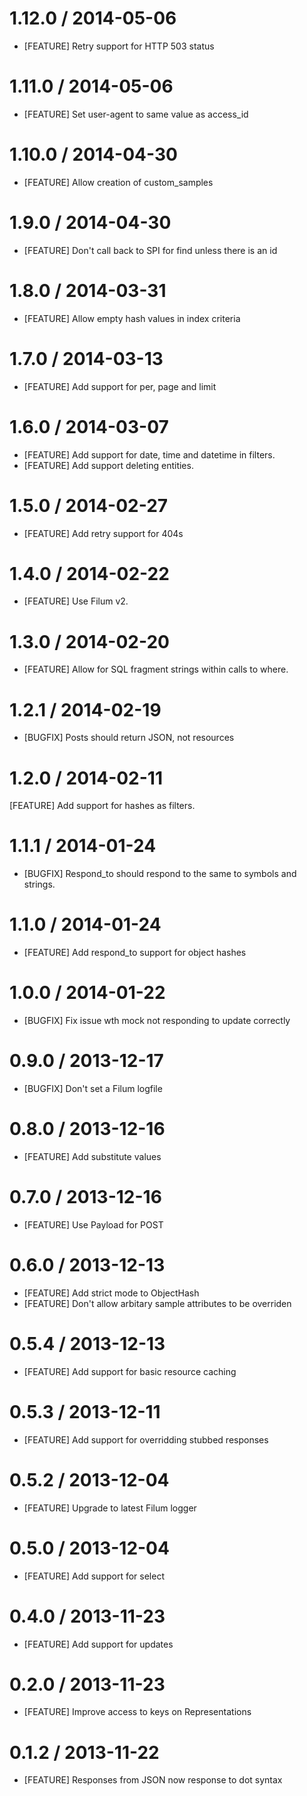 # 1.12.0 / 2014-05-06
* [FEATURE] Retry support for HTTP 503 status

# 1.11.0 / 2014-05-06
* [FEATURE] Set user-agent to same value as access_id 

# 1.10.0 / 2014-04-30
* [FEATURE] Allow creation of custom_samples

# 1.9.0 / 2014-04-30
* [FEATURE] Don't call back to SPI for find unless there is an id

# 1.8.0 / 2014-03-31
* [FEATURE] Allow empty hash values in index criteria

# 1.7.0 / 2014-03-13
* [FEATURE] Add support for per, page and limit

# 1.6.0 / 2014-03-07
* [FEATURE] Add support for date, time and datetime in filters.
* [FEATURE] Add support deleting entities.

# 1.5.0 / 2014-02-27
* [FEATURE] Add retry support for 404s

# 1.4.0 / 2014-02-22
* [FEATURE] Use Filum v2.

# 1.3.0 / 2014-02-20
* [FEATURE] Allow for SQL fragment strings within calls to where.

# 1.2.1 / 2014-02-19
* [BUGFIX] Posts should return JSON, not resources

# 1.2.0 / 2014-02-11
[FEATURE] Add support for hashes as filters.

# 1.1.1 / 2014-01-24
* [BUGFIX] Respond_to should respond to the same to symbols and strings.

# 1.1.0 / 2014-01-24
* [FEATURE] Add respond_to support for object hashes

# 1.0.0 / 2014-01-22
* [BUGFIX] Fix issue wth mock not responding to update correctly

# 0.9.0 / 2013-12-17
* [BUGFIX] Don't set a Filum logfile

# 0.8.0 / 2013-12-16
* [FEATURE] Add substitute values

# 0.7.0 / 2013-12-16
* [FEATURE] Use Payload for POST

# 0.6.0 / 2013-12-13
* [FEATURE] Add strict mode to ObjectHash
* [FEATURE] Don't allow arbitary sample attributes to be overriden

# 0.5.4 / 2013-12-13
* [FEATURE] Add support for basic resource caching

# 0.5.3 / 2013-12-11
* [FEATURE] Add support for overridding stubbed responses

# 0.5.2 / 2013-12-04
* [FEATURE] Upgrade to latest Filum logger

# 0.5.0 / 2013-12-04
* [FEATURE] Add support for select

# 0.4.0 / 2013-11-23
* [FEATURE] Add support for updates

# 0.2.0 / 2013-11-23
* [FEATURE] Improve access to keys on Representations

# 0.1.2 / 2013-11-22
* [FEATURE] Responses from JSON now response to dot syntax
